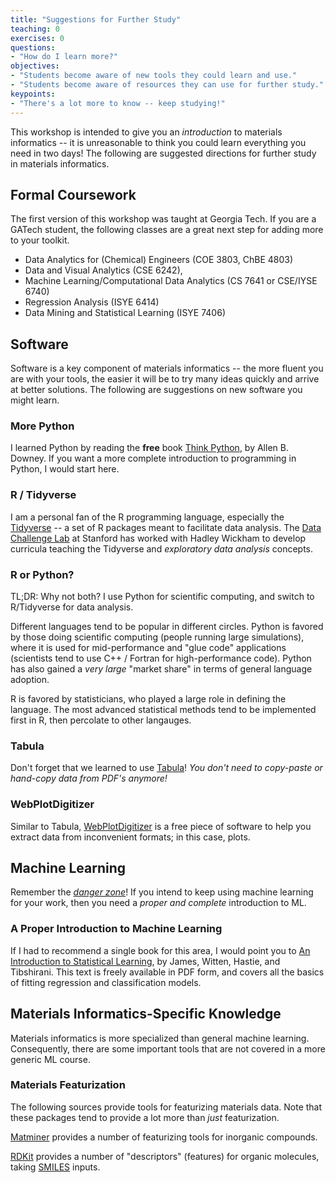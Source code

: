 ```yaml
---
title: "Suggestions for Further Study"
teaching: 0
exercises: 0
questions:
- "How do I learn more?"
objectives:
- "Students become aware of new tools they could learn and use."
- "Students become aware of resources they can use for further study."
keypoints:
- "There's a lot more to know -- keep studying!"
---
```


This workshop is intended to give you an *introduction* to materials informatics
-- it is unreasonable to think you could learn everything you need in two days!
The following are suggested directions for further study in materials
informatics.

## Formal Coursework
<!-- -------------------------------------------------- -->

The first version of this workshop was taught at Georgia Tech. If you are a
GATech student, the following classes are a great next step for adding more to
your toolkit.

- Data Analytics for (Chemical) Engineers (COE 3803, ChBE 4803)
- Data and Visual Analytics (CSE 6242),
- Machine Learning/Computational Data Analytics (CS 7641 or CSE/IYSE 6740)
- Regression Analysis (ISYE 6414)
- Data Mining and Statistical Learning (ISYE 7406)

## Software
<!-- -------------------------------------------------- -->

Software is a key component of materials informatics -- the more fluent you are
with your tools, the easier it will be to try many ideas quickly and arrive at
better solutions. The following are suggestions on new software you might learn.

### More Python
<!-- ------------------------- -->

I learned Python by reading the **free** book [Think
Python](https://greenteapress.com/wp/think-python-2e/), by Allen B. Downey. If
you want a more complete introduction to programming in Python, I would start
here.

### R / Tidyverse
<!-- ------------------------- -->

I am a personal fan of the R programming language, especially the
[Tidyverse](https://www.tidyverse.org/) -- a set of R packages meant to
facilitate data analysis. The [Data Challenge
Lab](http://dcl-docs.stanford.edu/home/) at Stanford has worked with Hadley
Wickham to develop curricula teaching the Tidyverse and *exploratory data
analysis* concepts.


### R or Python?
<!-- ------------------------- -->

TL;DR: Why not both? I use Python for scientific computing, and switch to
R/Tidyverse for data analysis.

Different languages tend to be popular in different circles. Python is favored
by those doing scientific computing (people running large simulations), where it
is used for mid-performance and "glue code" applications (scientists tend to use
C++ / Fortran for high-performance code). Python has also gained a *very large*
"market share" in terms of general language adoption.

R is favored by statisticians, who played a large role in defining the language.
The most advanced statistical methods tend to be implemented first in R, then
percolate to other langauges.

### Tabula
<!-- ------------------------- -->

Don't forget that we learned to use [Tabula](https://tabula.technology)! *You
don't need to copy-paste or hand-copy data from PDF's anymore!*

### WebPlotDigitizer
<!-- ------------------------- -->

Similar to Tabula, [WebPlotDigitizer](https://automeris.io/WebPlotDigitizer/) is
a free piece of software to help you extract data from inconvenient formats; in
this case, plots.

## Machine Learning
<!-- -------------------------------------------------- -->

Remember the [*danger
zone*](http://drewconway.com/zia/2013/3/26/the-data-science-venn-diagram)! If
you intend to keep using machine learning for your work, then you need a *proper
and complete* introduction to ML.

### A Proper Introduction to Machine Learning
<!-- ------------------------- -->

If I had to recommend a single book for this area, I would point you to [An
Introduction to Statistical
Learning](http://faculty.marshall.usc.edu/gareth-james/ISL/), by James, Witten,
Hastie, and Tibshirani. This text is freely available in PDF form, and covers
all the basics of fitting regression and classification models.

## Materials Informatics-Specific Knowledge
<!-- -------------------------------------------------- -->

Materials informatics is more specialized than general machine learning.
Consequently, there are some important tools that are not covered in a more
generic ML course.

### Materials Featurization
<!-- ------------------------- -->

The following sources provide tools for featurizing materials data. Note that
these packages tend to provide a lot more than _just_ featurization.

[Matminer](https://hackingmaterials.lbl.gov/matminer/) provides a number of
featurizing tools for inorganic compounds.

[RDKit](https://www.rdkit.org/docs/GettingStartedInPython.html#descriptor-calculation)
provides a number of "descriptors" (features) for organic molecules, taking
[SMILES](https://en.wikipedia.org/wiki/Simplified_molecular-input_line-entry_system)
inputs.
